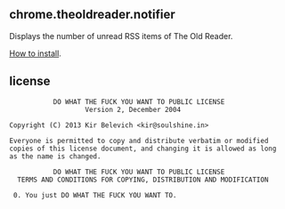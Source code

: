 ## chrome.theoldreader.notifier

Displays the number of unread RSS items of The Old Reader.

[How to install](http://developer.chrome.com/extensions/getstarted.html#unpacked).

## license

```
           DO WHAT THE FUCK YOU WANT TO PUBLIC LICENSE
                   Version 2, December 2004

Copyright (C) 2013 Kir Belevich <kir@soulshine.in>

Everyone is permitted to copy and distribute verbatim or modified
copies of this license document, and changing it is allowed as long
as the name is changed.

           DO WHAT THE FUCK YOU WANT TO PUBLIC LICENSE
  TERMS AND CONDITIONS FOR COPYING, DISTRIBUTION AND MODIFICATION

 0. You just DO WHAT THE FUCK YOU WANT TO.
